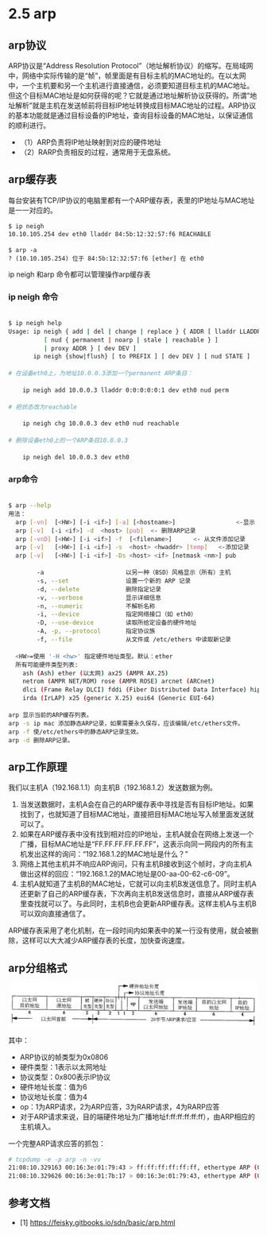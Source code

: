 # 2.5 arp

## arp协议

ARP协议是“Address Resolution Protocol”（地址解析协议）的缩写。在局域网中，网络中实际传输的是“帧”，帧里面是有目标主机的MAC地址的。在以太网中，一个主机要和另一个主机进行直接通信，必须要知道目标主机的MAC地址。但这个目标MAC地址是如何获得的呢？它就是通过地址解析协议获得的。所谓“地址解析”就是主机在发送帧前将目标IP地址转换成目标MAC地址的过程。ARP协议的基本功能就是通过目标设备的IP地址，查询目标设备的MAC地址，以保证通信的顺利进行。

- （1）ARP负责将IP地址映射到对应的硬件地址
- （2）RARP负责相反的过程，通常用于无盘系统。

## arp缓存表

每台安装有TCP/IP协议的电脑里都有一个ARP缓存表，表里的IP地址与MAC地址是一一对应的。

```
$ ip neigh
10.10.105.254 dev eth0 lladdr 84:5b:12:32:57:f6 REACHABLE

$ arp -a
? (10.10.105.254) 位于 84:5b:12:32:57:f6 [ether] 在 eth0
```

ip neigh 和arp 命令都可以管理操作arp缓存表

### ip neigh 命令

```sh

$ ip neigh help
Usage: ip neigh { add | del | change | replace } { ADDR [ lladdr LLADDR ]
          [ nud { permanent | noarp | stale | reachable } ]
          | proxy ADDR } [ dev DEV ]
       ip neigh {show|flush} [ to PREFIX ] [ dev DEV ] [ nud STATE ]

# 在设备eth0上，为地址10.0.0.3添加一个permanent ARP条目： 

    ip neigh add 10.0.0.3 lladdr 0:0:0:0:0:1 dev eth0 nud perm 

# 把状态改为reachable 

    ip neigh chg 10.0.0.3 dev eth0 nud reachable

# 删除设备eth0上的一个ARP条目10.0.0.3 

    ip neigh del 10.0.0.3 dev eth0
```
### arp命令

```sh

$ arp --help
用法：
  arp [-vn]  [<HW>] [-i <if>] [-a] [<hostname>]                 <-显示 ARP 缓存
  arp [-v]  [-i <if>] -d  <host> [pub]  <- 删除ARP记录
  arp [-vnD] [<HW>] [-i <if>] -f  [<filename>]      <- 从文件添加记录
  arp [-v]   [<HW>] [-i <if>] -s  <host> <hwaddr> [temp]   <-添加记录
  arp [-v]   [<HW>] [-i <if>] -Ds <host> <if> [netmask <nm>] pub          <-''-

        -a                       以另一种（BSD）风格显示（所有）主机
        -s, --set                设置一个新的 ARP 记录
        -d, --delete             删除指定记录
        -v, --verbose            显示详细信息
        -n, --numeric            不解析名称
        -i, --device             指定网络接口（如 eth0）
        -D, --use-device         读取所给定设备的硬件地址
        -A, -p, --protocol       指定协议族
        -f, --file               从文件或 /etc/ethers 中读取新记录

  <HW>=使用 '-H <hw>' 指定硬件地址类型。默认：ether
  所有可能硬件类型列表:
    ash (Ash) ether (以太网) ax25 (AMPR AX.25) 
    netrom (AMPR NET/ROM) rose (AMPR ROSE) arcnet (ARCnet) 
    dlci (Frame Relay DLCI) fddi (Fiber Distributed Data Interface) hippi (HIPPI) 
    irda (IrLAP) x25 (generic X.25) eui64 (Generic EUI-64)

arp 显示当前的ARP缓存列表。
arp -s ip mac 添加静态ARP记录，如果需要永久保存，应该编辑/etc/ethers文件。
arp -f 使/etc/ethers中的静态ARP记录生效。
arp -d 删除ARP记录。
```


## arp工作原理

我们以主机A（192.168.1.1）向主机B（192.168.1.2）发送数据为例。
1. 当发送数据时，主机A会在自己的ARP缓存表中寻找是否有目标IP地址。如果找到了，也就知道了目标MAC地址，直接把目标MAC地址写入帧里面发送就可以了。
2. 如果在ARP缓存表中没有找到相对应的IP地址，主机A就会在网络上发送一个广播，目标MAC地址是“FF.FF.FF.FF.FF.FF”，这表示向同一网段内的所有主机发出这样的询问：“192.168.1.2的MAC地址是什么？”
3. 网络上其他主机并不响应ARP询问，只有主机B接收到这个帧时，才向主机A做出这样的回应：“192.168.1.2的MAC地址是00-aa-00-62-c6-09”。
4. 主机A就知道了主机B的MAC地址，它就可以向主机B发送信息了。同时主机A还更新了自己的ARP缓存表，下次再向主机B发送信息时，直接从ARP缓存表里查找就可以了。与此同时，主机B也会更新ARP缓存表。这样主机A与主机B可以双向直接通信了。

ARP缓存表采用了老化机制，在一段时间内如果表中的某一行没有使用，就会被删除，这样可以大大减少ARP缓存表的长度，加快查询速度。

## arp分组格式

![](images/arp.jpg)

其中：

* ARP协议的帧类型为0x0806
* 硬件类型：1表示以太网地址
* 协议类型：0x800表示IP协议
* 硬件地址长度：值为6
* 协议地址长度：值为4
* op：1为ARP请求，2为ARP应答，3为RARP请求，4为RARP应答
* 对于ARP请求来说，目的端硬件地址为广播地址f:ff:ff:ff:ff:ff），由ARP相应的主机填入。

一个完整ARP请求应答的抓包：

```sh
# tcpdump -e -p arp -n -vv
21:08:10.329163 00:16:3e:01:79:43 > ff:ff:ff:ff:ff:ff, ethertype ARP (0x0806), length 42: Ethernet (len 6), IPv4 (len 4), Request who-has 192.168.14.23 tell 192.168.13.43, length 28
21:08:10.329626 00:16:3e:01:7b:17 > 00:16:3e:01:79:43, ethertype ARP (0x0806), length 60: Ethernet (len 6), IPv4 (len 4), Reply 192.168.14.23 is-at 00:16:3e:01:7b:17, length 46
```

## 参考文档

* [1] https://feisky.gitbooks.io/sdn/basic/arp.html
